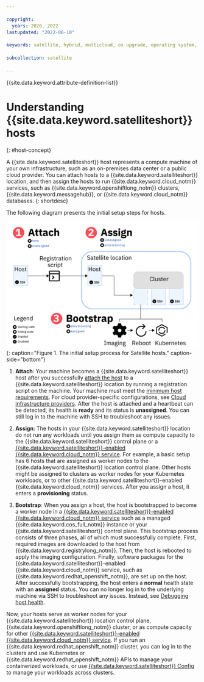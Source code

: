 ```yaml
---

copyright:
  years: 2020, 2022
lastupdated: "2022-06-10"

keywords: satellite, hybrid, multicloud, os upgrade, operating system, security patch

subcollection: satellite

---
```


{{site.data.keyword.attribute-definition-list}}

# Understanding {{site.data.keyword.satelliteshort}} hosts
{: #host-concept}

A {{site.data.keyword.satelliteshort}} host represents a compute machine of your own infrastructure, such as an on-premises data center or a public cloud provider. You can attach hosts to a {{site.data.keyword.satelliteshort}} location, and then assign the hosts to run {{site.data.keyword.cloud_notm}} services, such as {{site.data.keyword.openshiftlong_notm}} clusters, {{site.data.keyword.messagehub}}, or {{site.data.keyword.cloud_notm}} databases.
{: shortdesc}

The following diagram presents the initial setup steps for hosts.

![Concept overview of Satellite host setup](/images/host-process.png){: caption="Figure 1. The initial setup process for Satellite hosts." caption-side="bottom"}

1. **Attach**: Your machine becomes a {{site.data.keyword.satelliteshort}} host after you successfully [attach the host](/docs/satellite?topic=satellite-attach-hosts) to a {{site.data.keyword.satelliteshort}} location by running a registration script on the machine. Your machine must meet the [minimum host requirements](/docs/satellite?topic=satellite-host-reqs). For cloud provider-specific configurations, see [Cloud infrastructure providers](/docs/satellite?topic=satellite-infrastructure-plan). After the host is attached and a heartbeat can be detected, its health is **ready** and its status is **unassigned**. You can still log in to the machine with SSH to troubleshoot any issues.

2. **Assign**: The hosts in your {{site.data.keyword.satelliteshort}} location do not run any workloads until you assign them as compute capacity to the {{site.data.keyword.satelliteshort}} control plane or a [{{site.data.keyword.satelliteshort}}-enabled {{site.data.keyword.cloud_notm}} service](/docs/satellite?topic=satellite-managed-services). For example, a basic setup has 6 hosts that are assigned as worker nodes to the {{site.data.keyword.satelliteshort}} location control plane. Other hosts might be assigned to clusters as worker nodes for your Kubernetes workloads, or to other {{site.data.keyword.satelliteshort}}-enabled {{site.data.keyword.cloud_notm}} services. After you assign a host, it enters a **provisioning** status.

3. **Bootstrap**: When you assign a host, the host is bootstrapped to become a worker node in a [{{site.data.keyword.satelliteshort}}-enabled {{site.data.keyword.cloud_notm}} service](/docs/satellite?topic=satellite-managed-services) such as a managed {{site.data.keyword.cos_full_notm}} instance or your {{site.data.keyword.satelliteshort}} control plane. This bootstrap process consists of three phases, all of which must successfully complete. First, required images are downloaded to the host from {{site.data.keyword.registrylong_notm}}. Then, the host is rebooted to apply the imaging configuration. Finally, software packages for the {{site.data.keyword.satelliteshort}}-enabled {{site.data.keyword.cloud_notm}} service, such as {{site.data.keyword.redhat_openshift_notm}}, are set up on the host. After successfully bootstrapping, the host enters a **normal** health state with an **assigned** status. You can no longer log in to the underlying machine via SSH to troubleshoot any issues. Instead, see [Debugging host health](/docs/satellite?topic=satellite-ts-hosts-debug).

Now, your hosts serve as worker nodes for your {{site.data.keyword.satelliteshort}} location control plane, {{site.data.keyword.openshiftlong_notm}} cluster, or as compute capacity for other [{{site.data.keyword.satelliteshort}}-enabled {{site.data.keyword.cloud_notm}} service](/docs/satellite?topic=satellite-managed-services). If you run an {{site.data.keyword.redhat_openshift_notm}} cluster, you can log in to the clusters and use Kubernetes or {{site.data.keyword.redhat_openshift_notm}} APIs to manage your containerized workloads, or use [{{site.data.keyword.satelliteshort}} Config](/docs/satellite?topic=satellite-setup-clusters-satconfig) to manage your workloads across clusters.
